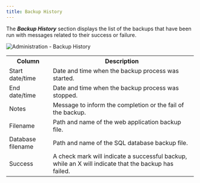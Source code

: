 ```yaml
---
title: Backup History
---
```

The ***Backup History*** section displays the list of the backups that have been run with messages related to their success or failure. 

![Administration - Backup History](https://webdevolutions.azureedge.net/docs/en/server/clip10404.png) 

<table>
	<tr>
		<th>
Column 
		</th>
		<th>
Description 
		</th>
	</tr>
	<tr>
		<td>
Start date/time 
		</td>
		<td>
Date and time when the backup process was started. 
		</td>
	</tr>
	<tr>
		<td>
End date/time 
		</td>
		<td>
Date and time when the backup process was stopped. 
		</td>
	</tr>
	<tr>
		<td>
Notes 
		</td>
		<td>
Message to inform the completion or the fail of the backup. 
		</td>
	</tr>
	<tr>
		<td>
Filename 
		</td>
		<td>
Path and name of the web application backup file. 
		</td>
	</tr>
	<tr>
		<td>
Database filename 
		</td>
		<td>
Path and name of the SQL database backup file. 
		</td>
	</tr>
	<tr>
		<td>
Success 
		</td>
		<td>
A check mark will indicate a successful backup, while an X will indicate that the backup has failed. 
		</td>
	</tr>
</table>
